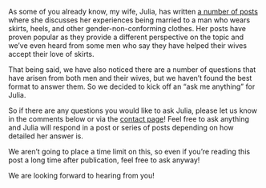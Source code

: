 As some of you already know, my wife, Julia, has written [a number of posts](https://www.the-beskirted-man.com/category/julias-perspective/) where she discusses her experiences being married to a man who wears skirts, heels, and other gender-non-conforming clothes. Her posts have proven popular as they provide a different perspective on the topic and we’ve even heard from some men who say they have helped their wives accept their love of skirts.

That being said, we have also noticed there are a number of questions that have arisen from both men and their wives, but we haven’t found the best format to answer them. So we decided to kick off an “ask me anything” for Julia.

So if there are any questions you would like to ask Julia, please let us know in the comments below or via the [contact page](https://www.the-beskirted-man.com/contact/)! Feel free to ask anything and Julia will respond in a post or series of posts depending on how detailed her answer is.

We aren’t going to place a time limit on this, so even if you’re reading this post a long time after publication, feel free to ask anyway!

We are looking forward to hearing from you!